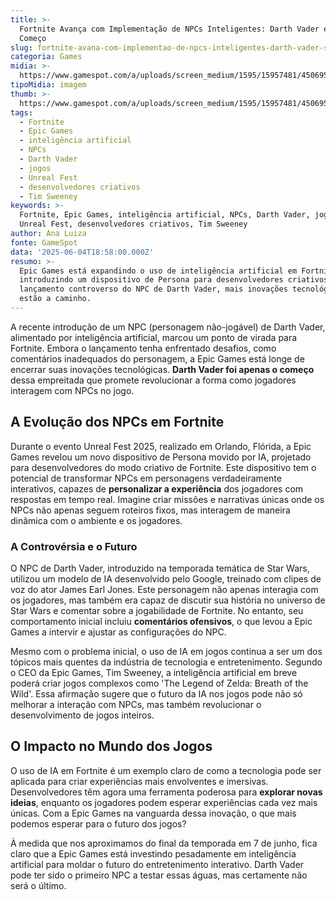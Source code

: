 ```yaml
---
title: >-
  Fortnite Avança com Implementação de NPCs Inteligentes: Darth Vader é Só o
  Começo
slug: fortnite-avana-com-implementao-de-npcs-inteligentes-darth-vader-s-o-comeo
categoria: Games
midia: >-
  https://www.gamespot.com/a/uploads/screen_medium/1595/15957481/4506953-darth-vader-fortnite-1920x1080-95ea0f1d91f3.jpg
tipoMidia: imagem
thumb: >-
  https://www.gamespot.com/a/uploads/screen_medium/1595/15957481/4506953-darth-vader-fortnite-1920x1080-95ea0f1d91f3.jpg
tags:
  - Fortnite
  - Epic Games
  - inteligência artificial
  - NPCs
  - Darth Vader
  - jogos
  - Unreal Fest
  - desenvolvedores criativos
  - Tim Sweeney
keywords: >-
  Fortnite, Epic Games, inteligência artificial, NPCs, Darth Vader, jogos,
  Unreal Fest, desenvolvedores criativos, Tim Sweeney
author: Ana Luiza
fonte: GameSpot
data: '2025-06-04T18:58:00.000Z'
resumo: >-
  Epic Games está expandindo o uso de inteligência artificial em Fortnite,
  introduzindo um dispositivo de Persona para desenvolvedores criativos. Após o
  lançamento controverso do NPC de Darth Vader, mais inovações tecnológicas
  estão a caminho.
---
```

A recente introdução de um NPC (personagem não-jogável) de Darth Vader, alimentado por inteligência artificial, marcou um ponto de virada para Fortnite. Embora o lançamento tenha enfrentado desafios, como comentários inadequados do personagem, a Epic Games está longe de encerrar suas inovações tecnológicas. **Darth Vader foi apenas o começo** dessa empreitada que promete revolucionar a forma como jogadores interagem com NPCs no jogo.

## A Evolução dos NPCs em Fortnite

Durante o evento Unreal Fest 2025, realizado em Orlando, Flórida, a Epic Games revelou um novo dispositivo de Persona movido por IA, projetado para desenvolvedores do modo criativo de Fortnite. Este dispositivo tem o potencial de transformar NPCs em personagens verdadeiramente interativos, capazes de **personalizar a experiência** dos jogadores com respostas em tempo real. Imagine criar missões e narrativas únicas onde os NPCs não apenas seguem roteiros fixos, mas interagem de maneira dinâmica com o ambiente e os jogadores.

### A Controvérsia e o Futuro

O NPC de Darth Vader, introduzido na temporada temática de Star Wars, utilizou um modelo de IA desenvolvido pelo Google, treinado com clipes de voz do ator James Earl Jones. Este personagem não apenas interagia com os jogadores, mas também era capaz de discutir sua história no universo de Star Wars e comentar sobre a jogabilidade de Fortnite. No entanto, seu comportamento inicial incluiu **comentários ofensivos**, o que levou a Epic Games a intervir e ajustar as configurações do NPC.

Mesmo com o problema inicial, o uso de IA em jogos continua a ser um dos tópicos mais quentes da indústria de tecnologia e entretenimento. Segundo o CEO da Epic Games, Tim Sweeney, a inteligência artificial em breve poderá criar jogos complexos como 'The Legend of Zelda: Breath of the Wild'. Essa afirmação sugere que o futuro da IA nos jogos pode não só melhorar a interação com NPCs, mas também revolucionar o desenvolvimento de jogos inteiros.

## O Impacto no Mundo dos Jogos

O uso de IA em Fortnite é um exemplo claro de como a tecnologia pode ser aplicada para criar experiências mais envolventes e imersivas. Desenvolvedores têm agora uma ferramenta poderosa para **explorar novas ideias**, enquanto os jogadores podem esperar experiências cada vez mais únicas. Com a Epic Games na vanguarda dessa inovação, o que mais podemos esperar para o futuro dos jogos?

À medida que nos aproximamos do final da temporada em 7 de junho, fica claro que a Epic Games está investindo pesadamente em inteligência artificial para moldar o futuro do entretenimento interativo. Darth Vader pode ter sido o primeiro NPC a testar essas águas, mas certamente não será o último.
